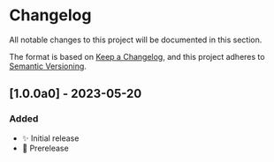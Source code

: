 # Changelog

All notable changes to this project will be documented in this section.

The format is based on
[Keep a Changelog](https://keepachangelog.com/en/1.0.0/),
and this project adheres to
[Semantic Versioning](https://semver.org/spec/v2.0.0.html).

## [1.0.0a0] - 2023-05-20

### Added

- ✨ Initial release
- 🔨 Prerelease

